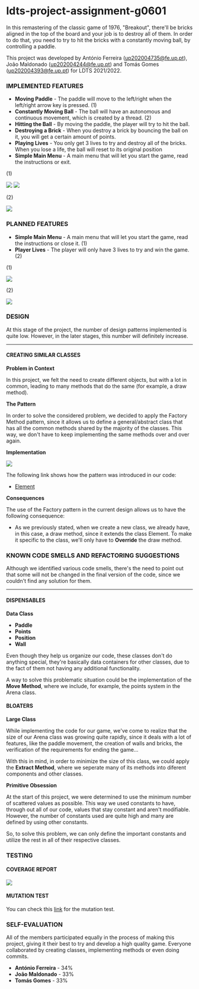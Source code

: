 # ldts-project-assignment-g0601

In this remastering of the classic game of 1976, "Breakout", there'll be bricks aligned in the top of the board and your job is to destroy all of them. In order to do that,
you need to try to hit the bricks with a constantly moving ball, by controlling a paddle. 

This project was developed by António Ferreira (up202004735@fe.up.pt), João Maldonado (up202004244@fe.up.pt) and Tomás Gomes (up202004393@fe.up.pt) for LDTS 2021/2022.

### IMPLEMENTED FEATURES 

- **Moving Paddle** - The paddle will move to the left/right when the left/right arrow key is pressed. (1)
- **Constantly Moving Ball** - The ball will have an autonomous and continuous movement, which is created by a thread. (2)
- **Hitting the Ball** - By moving the paddle, the player will try to hit the ball.
- **Destroying a Brick** - When you destroy a brick by bouncing the ball on it, you will get a certain amount of points.
- **Playing Lives** - You only get 3 lives to try and destroy all of the bricks. When you lose a life, the ball will reset to its original position
- **Simple Main Menu** - A main menu that will let you start the game, read the instructions or exit.

(1)

![](https://i.imgur.com/prkkDuH.png)
![](https://i.imgur.com/9HpwUqQ.png)

(2)

![](https://i.imgur.com/kmFUiVX.png)

### PLANNED FEATURES  

- **Simple Main Menu** - A main menu that will let you start the game, read the instructions or close it. (1)
- **Player Lives** - The player will only have 3 lives to try and win the game. (2)

(1)

![](https://i.imgur.com/SleueHm.png)

(2)

![](https://i.imgur.com/UueNvJd.png)

### DESIGN  

At this stage of the project, the number of design patterns implemented is quite low. However, in the later stages, this number will definitely increase.

-------

#### CREATING SIMILAR CLASSES

**Problem in Context**

In this project, we felt the need to create different objects, but with a lot in common, leading to many methods
that do the same (for example, a draw method). 

**The Pattern**

In order to solve the considered problem, we decided to apply the Factory Method pattern, since it allows us to define a general/abstract class that has all the common methods
shared by the majority of the classes. This way, we don't have to keep implementing the same methods over and over again.

**Implementation**

![](https://i.imgur.com/VutqToB.png)

The following link shows how the pattern was introduced in our code:

 - [Element](https://github.com/FEUP-LDTS-2021/ldts-project-assignment-g0601/blob/master/src/main/java/com/ldts/breakout/Element.java)

**Consequences**

The use of the Factory pattern in the current design allows us to have the following consequence:
- As we previously stated, when we create a new class, we already have, in this case, a draw method, since it extends the class Element. To make it specific to the class, we'll
only have to **Override** the draw method.

### KNOWN CODE SMELLS AND REFACTORING SUGGESTIONS

Although we identified various code smells, there's the need to point out that some will not be changed in the final version of the code, since we couldn't find any
solution for them.

------

#### DISPENSABLES

**Data Class**

- **Paddle**
- **Points**
- **Position**
- **Wall**

Even though they help us organize our code, these classes don't do anything special, they're basically data containers 
for other classes, due to the fact of them not having any additional functionality.

A way to solve this problematic situation could be the implementation of the **Move Method**, where we include, for example, the points system in the Arena class.

#### BLOATERS

**Large Class**

While implementing the code for our game, we've come to realize that the size of our Arena class was growing quite rapidly, since it deals with a lot of features, like the
paddle movement, the creation of walls and bricks, the verification of the requirements for ending the game...

With this in mind, in order to minimize the size of this class, we could apply the **Extract Method**, where we seperate many of its methods into diferent components
and other classes.

**Primitive Obsession**

At the start of this project, we were determined to use the minimum number of scattered values as possible. This way we used constants to have, through out all of our code,
values that stay constant and aren't modifiable. However, the number of constants used are quite high and many are defined by using other constants.

So, to solve this problem, we can only define the important constants and utilize the rest in all of their respective classes.

### TESTING

#### COVERAGE REPORT
![](https://i.imgur.com/o3fuFIc.png)

#### MUTATION TEST
You can check this [link](https://github.com/FEUP-LDTS-2021/ldts-project-assignment-g0601/tree/master/src/test/pitest/202201070024) for the mutation test.

### SELF-EVALUATION

All of the members participated equally in the process of making this project, giving it their best to try and develop a high quality game. Everyone collaborated by creating
classes, implementing methods or even doing commits.

- **António Ferreira** - 34%
- **João Maldonado** - 33%
- **Tomás Gomes** - 33%
